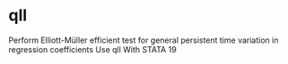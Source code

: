 # qll
Perform Elliott-Müller efficient test for general persistent time variation in regression coefficients Use qll With STATA 19
